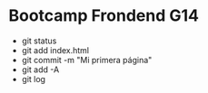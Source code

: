 # Bootcamp Frondend G14

* git status
* git add index.html
* git commit -m "Mi primera página"
* git add -A
* git log